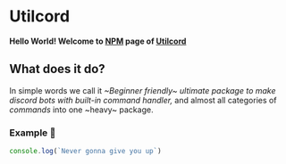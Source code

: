 # Utilcord

**Hello World! Welcome to [NPM](https://npmjs.com) page of [Utilcord](https://github.com/Positive2022/utilcord)**

## What does it do?

In simple words we call it *~Beginner friendly~ ultimate package to make discord bots with built-in command handler,* and almost all categories of *commands* into one ~heavy~ package.

### Example 👀

```js
console.log(`Never gonna give you up`)
```

